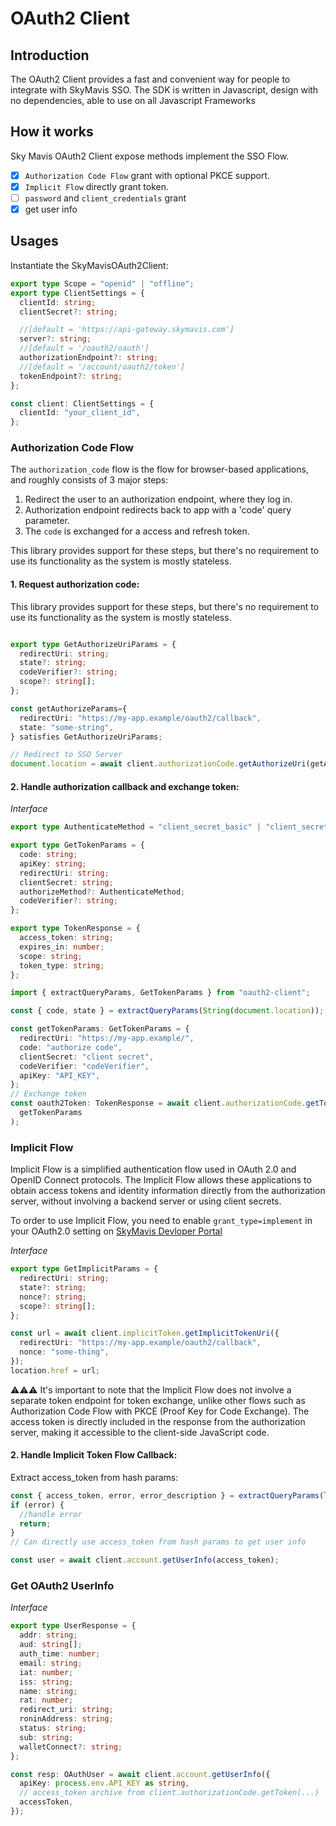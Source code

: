 # OAuth2 Client

## Introduction

The OAuth2 Client provides a fast and convenient way for people to integrate with SkyMavis SSO.
The SDK is written in Javascript, design with no dependencies, able to use on all Javascript Frameworks

## How it works

Sky Mavis OAuth2 Client expose methods implement the SSO Flow.

- [x] `Authorization Code Flow` grant with optional PKCE support.
- [x] `Implicit Flow` directly grant token.
- [ ] `password` and `client_credentials` grant
- [x] get user info

## Usages

Instantiate the SkyMavisOAuth2Client:

```ts
export type Scope = "openid" | "offline";
export type ClientSettings = {
  clientId: string;
  clientSecret?: string;

  //[default = 'https://api-gateway.skymavis.com']
  server?: string;
  //[default = '/oauth2/oauth']
  authorizationEndpoint?: string;
  //[default = '/account/oauth2/token']
  tokenEndpoint?: string;
};

const client: ClientSettings = {
  clientId: "your_client_id",
};
```

### Authorization Code Flow

The `authorization_code` flow is the flow for browser-based applications,
and roughly consists of 3 major steps:

1. Redirect the user to an authorization endpoint, where they log in.
2. Authorization endpoint redirects back to app with a 'code' query
   parameter.
3. The `code` is exchanged for a access and refresh token.

This library provides support for these steps, but there's no requirement
to use its functionality as the system is mostly stateless.

#### 1. Request authorization code:

This library provides support for these steps, but there's no requirement
to use its functionality as the system is mostly stateless.

```ts

export type GetAuthorizeUriParams = {
  redirectUri: string;
  state?: string;
  codeVerifier?: string;
  scope?: string[];
};

const getAuthorizeParams={
  redirectUri: "https://my-app.example/oauth2/callback",
  state: "some-string",
} satisfies GetAuthorizeUriParams;

// Redirect to SSO Server
document.location = await client.authorizationCode.getAuthorizeUri(getAuthorizaParams);

```

#### 2. Handle authorization callback and exchange token:

_Interface_

```ts
export type AuthenticateMethod = "client_secret_basic" | "client_secret_post";

export type GetTokenParams = {
  code: string;
  apiKey: string;
  redirectUri: string;
  clientSecret: string;
  authorizeMethod?: AuthenticateMethod;
  codeVerifier?: string;
};

export type TokenResponse = {
  access_token: string;
  expires_in: number;
  scope: string;
  token_type: string;
};
```

```ts
import { extractQueryParams, GetTokenParams } from "oauth2-client";

const { code, state } = extractQueryParams(String(document.location));

const getTokenParams: GetTokenParams = {
  redirectUri: "https://my-app.example/",
  code: "authorize code",
  clientSecret: "client secret",
  codeVerifier: "codeVerifier",
  apiKey: "API_KEY",
};
// Exchange token
const oauth2Token: TokenResponse = await client.authorizationCode.getToken(
  getTokenParams
);
```

### Implicit Flow

Implicit Flow is a simplified authentication flow used in OAuth 2.0 and OpenID Connect protocols.
The Implicit Flow allows these applications to obtain access tokens and identity information directly from the authorization server, without involving a backend server or using client secrets.

To order to use Implicit Flow, you need to enable `grant_type=implement` in your OAuth2.0 setting on [SkyMavis Devloper Portal](https://developers.skymavis.com/console/account-service/)

_Interface_

```ts
export type GetImplicitParams = {
  redirectUri: string;
  state?: string;
  nonce?: string;
  scope?: string[];
};
```

```ts
const url = await client.implicitToken.getImplicitTokenUri({
  redirectUri: "https://my-app.example/oauth2/callback",
  nonce: "some-thing",
});
location.href = url;
```

⚠️⚠️⚠️ It's important to note that the Implicit Flow does not involve a separate token endpoint for token exchange, unlike other flows such as Authorization Code Flow with PKCE (Proof Key for Code Exchange).
The access token is directly included in the response from the authorization server,
making it accessible to the client-side JavaScript code.

#### 2. Handle Implicit Token Flow Callback:

Extract access_token from hash params:

```ts
const { access_token, error, error_description } = extractQueryParams(location);
if (error) {
  //handle error
  return;
}
// Can directly use access_token from hash params to get user info

const user = await client.account.getUserInfo(access_token);
```

### Get OAuth2 UserInfo

_Interface_

```ts
export type UserResponse = {
  addr: string;
  aud: string[];
  auth_time: number;
  email: string;
  iat: number;
  iss: string;
  name: string;
  rat: number;
  redirect_uri: string;
  roninAddress: string;
  status: string;
  sub: string;
  walletConnect?: string;
};
```

```ts
const resp: OAuthUser = await client.account.getUserInfo({
  apiKey: process.env.API_KEY as string,
  // access_token archive from client.authorizationCode.getToken(...)
  accessToken,
});
```
